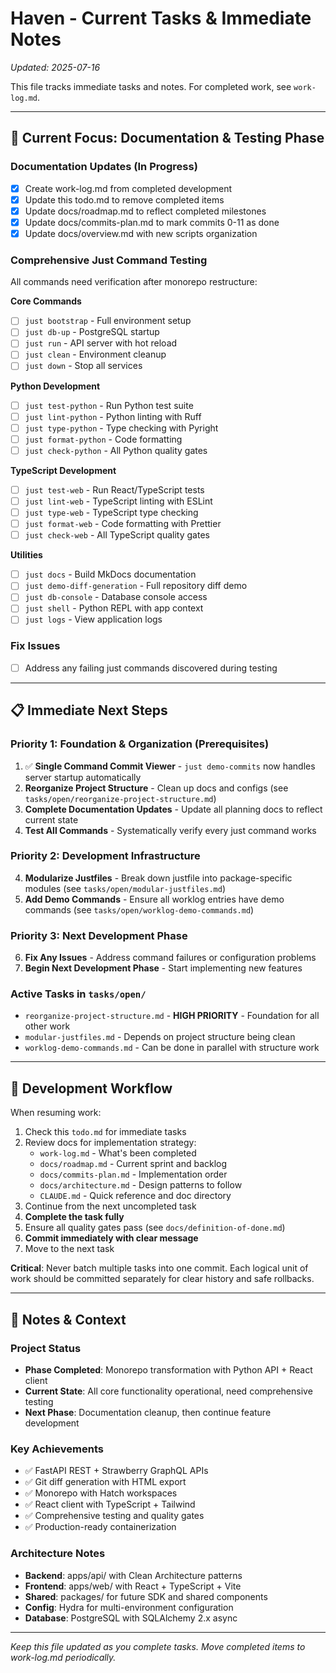 # Haven - Current Tasks & Immediate Notes

*Updated: 2025-07-16*

This file tracks immediate tasks and notes. For completed work, see `work-log.md`.

---

## 🎯 Current Focus: Documentation & Testing Phase

### Documentation Updates (In Progress)
- [x] Create work-log.md from completed development 
- [x] Update this todo.md to remove completed items
- [x] Update docs/roadmap.md to reflect completed milestones
- [x] Update docs/commits-plan.md to mark commits 0-11 as done
- [x] Update docs/overview.md with new scripts organization

### Comprehensive Just Command Testing
All commands need verification after monorepo restructure:

**Core Commands**
- [ ] `just bootstrap` - Full environment setup
- [ ] `just db-up` - PostgreSQL startup  
- [ ] `just run` - API server with hot reload
- [ ] `just clean` - Environment cleanup
- [ ] `just down` - Stop all services

**Python Development**
- [ ] `just test-python` - Run Python test suite
- [ ] `just lint-python` - Python linting with Ruff
- [ ] `just type-python` - Type checking with Pyright
- [ ] `just format-python` - Code formatting
- [ ] `just check-python` - All Python quality gates

**TypeScript Development** 
- [ ] `just test-web` - Run React/TypeScript tests
- [ ] `just lint-web` - TypeScript linting with ESLint
- [ ] `just type-web` - TypeScript type checking
- [ ] `just format-web` - Code formatting with Prettier
- [ ] `just check-web` - All TypeScript quality gates

**Utilities**
- [ ] `just docs` - Build MkDocs documentation
- [ ] `just demo-diff-generation` - Full repository diff demo
- [ ] `just db-console` - Database console access
- [ ] `just shell` - Python REPL with app context
- [ ] `just logs` - View application logs

### Fix Issues
- [ ] Address any failing just commands discovered during testing

---

## 📋 Immediate Next Steps

### Priority 1: Foundation & Organization (Prerequisites)
1. ✅ **Single Command Commit Viewer** - `just demo-commits` now handles server startup automatically
2. **Reorganize Project Structure** - Clean up docs and configs (see `tasks/open/reorganize-project-structure.md`)
3. **Complete Documentation Updates** - Update all planning docs to reflect current state
4. **Test All Commands** - Systematically verify every just command works

### Priority 2: Development Infrastructure  
4. **Modularize Justfiles** - Break down justfile into package-specific modules (see `tasks/open/modular-justfiles.md`)
5. **Add Demo Commands** - Ensure all worklog entries have demo commands (see `tasks/open/worklog-demo-commands.md`)

### Priority 3: Next Development Phase
6. **Fix Any Issues** - Address command failures or configuration problems  
7. **Begin Next Development Phase** - Start implementing new features

### Active Tasks in `tasks/open/`
- `reorganize-project-structure.md` - **HIGH PRIORITY** - Foundation for all other work
- `modular-justfiles.md` - Depends on project structure being clean
- `worklog-demo-commands.md` - Can be done in parallel with structure work

---

## 🔄 Development Workflow

When resuming work:
1. Check this `todo.md` for immediate tasks
2. Review docs for implementation strategy:
   - `work-log.md` - What's been completed
   - `docs/roadmap.md` - Current sprint and backlog
   - `docs/commits-plan.md` - Implementation order
   - `docs/architecture.md` - Design patterns to follow
   - `CLAUDE.md` - Quick reference and doc directory
3. Continue from the next uncompleted task
4. **Complete the task fully**
5. Ensure all quality gates pass (see `docs/definition-of-done.md`)
6. **Commit immediately with clear message**
7. Move to the next task

**Critical**: Never batch multiple tasks into one commit. Each logical unit of work should be committed separately for clear history and safe rollbacks.

---

## 📝 Notes & Context

### Project Status
- **Phase Completed**: Monorepo transformation with Python API + React client
- **Current State**: All core functionality operational, need comprehensive testing
- **Next Phase**: Documentation cleanup, then continue feature development

### Key Achievements
- ✅ FastAPI REST + Strawberry GraphQL APIs
- ✅ Git diff generation with HTML export  
- ✅ Monorepo with Hatch workspaces
- ✅ React client with TypeScript + Tailwind
- ✅ Comprehensive testing and quality gates
- ✅ Production-ready containerization

### Architecture Notes
- **Backend**: apps/api/ with Clean Architecture patterns
- **Frontend**: apps/web/ with React + TypeScript + Vite
- **Shared**: packages/ for future SDK and shared components
- **Config**: Hydra for multi-environment configuration
- **Database**: PostgreSQL with SQLAlchemy 2.x async

---

*Keep this file updated as you complete tasks. Move completed items to work-log.md periodically.*